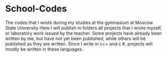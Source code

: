 # School-Codes
The codes that I wrote during my studies at the gymnasium at Moscow State University
Here I will publish in folders all projects that I wrote myself, or laboratory work issued by the teacher.
Some projects have already been written by me, but have not yet been published, while others will be published as they are written.
Since I write in c++ and c #, projects will mostly be written in these languages.
